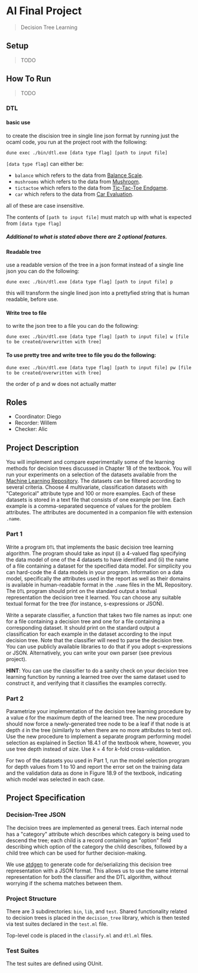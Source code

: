 # AI Final Project

> Decision Tree Learning

## Setup

> TODO

## How To Run

> TODO

### DTL

#### basic use

to create the discision tree in single line json format by running just the ocaml code, you run at the project root with the following:

```dune exec ./bin/dtl.exe [data type flag] [path to input file]```

`[data type flag]` can either be:
- `balance` which refers to the data from [Balance Scale](http://archive.ics.uci.edu/ml/datasets/Balance+Scale).
- `mushrooms` which refers to the data from [Mushroom](http://archive.ics.uci.edu/ml/datasets/Mushroom).
- `tictactoe` which refers to the data from [Tic-Tac-Toe Endgame](http://archive.ics.uci.edu/ml/datasets/Tic-Tac-Toe+Endgame). 
- `car` which refers to the data from [Car Evaluation](http://archive.ics.uci.edu/ml/datasets/Car+Evaluation).

all of these are case insensitive.

The contents of `[path to input file]` must match up with what is expected from `[data type flag]`

##### Additional to what is stated above there are 2 optional features. 

#### Readable tree

use a readable version of the tree in a json format instead of a single line json you can do the following:

```dune exec ./bin/dtl.exe [data type flag] [path to input file] p```

this will transform the single lined json into a prettyfied string that is human readable, before use.
#### Write tree to file

to write the json tree to a file you can do the following:

```dune exec ./bin/dtl.exe [data type flag] [path to input file] w [file to be created/overwritten with tree]```

#### To use pretty tree and write tree to file you do the following:

```dune exec ./bin/dtl.exe [data type flag] [path to input file] pw [file to be created/overwritten with tree]```

the order of p and w does not actually matter
## Roles

- Coordinator: Diego
- Recorder: Willem
- Checker: Alic

## Project Description

You will implement and compare experimentally some of the learning methods for decision trees discussed in Chapter 18 of the textbook. You will run your experiments on a selection of the datasets available from the [Machine Learning Repository](http://archive.ics.uci.edu/ml/datasets.php). The datasets can be filtered according to several criteria. Choose 4 multivariate, classification datasets with "Categorical" attribute type and 100 or more examples. Each of these datasets is stored in a text file that consists of one example per line. Each example is a comma-separated sequence of values for the problem attributes. The attributes are documented in a companion file with extension `.name`.

### Part 1

Write a program `DTL` that implements the basic decision tree learning algorithm. The program should take as input (i) a 4-valued flag specifying the data model of one of the 4 datasets to have identified and (ii) the name of a file containing a dataset for the specified data model. For simplicity you can hard-code the 4 data models in your program. Information on a data model, specifically the attributes used in the report as well as their domains is available in human-readable format in the `.name` files in the ML Repository. The `DTL` program should print on the standard output a textual representation the decision tree it learned. You can choose any suitable textual format for the tree (for instance, s-expressions or JSON).

Write a separate classifier, a function that takes two file names as input: one for a file containing a decision tree and one for a file containing a corresponding dataset. It should print on the standard output a classification for each example in the dataset according to the input decision tree. Note that the classifier will need to parse the decision tree. You can use publicly available libraries to do that if you adopt s-expressions or JSON. Alternatively, you can write your own parser (see previous project).

**HINT**: You can use the classifier to do a sanity check on your decision tree learning function by running a learned tree over the same dataset used to construct it, and verifying that it classifies the examples correctly.

### Part 2

Parametrize your implementation of the decision tree learning procedure by a value `d` for the maximum depth of the learned tree. The new procedure should now force a newly-generated tree node to be a leaf if that node is at depth `d` in the tree (similarly to when there are no more attributes to test on). Use the new procedure to implement a separate program performing model selection as explained in Section 18.4.1 of the textbook where, however, you use tree depth instead of _size_. Use _k_ = 4 for _k_-fold cross-validation.

For two of the datasets you used in Part 1, run the model selection program for depth values from 1 to 10 and report the error set on the training data and the validation data as done in Figure 18.9 of the textbook, indicating which model was selected in each case.

## Project Specification

### Decision-Tree JSON

The decision trees are implemented as general trees. Each internal node has a "category" attribute which describes which category is being used to descend the tree; each child is a record containing an "option" field describing which option of the category the child describes, followed by a child tree which can be used for further decision-making.

We use [atdgen](https://atd.readthedocs.io/en/latest/) to generate code for de/serializing this decision tree representation with a JSON format. This allows us to use the same internal representation for both the classifier and the DTL algorithm, without worrying if the schema matches between them.

### Project Structure

There are 3 subdirectories: `bin`, `lib`, and `test`. Shared functionality related to decision trees is placed in the `decision_tree` library, which is then tested via test suites declared in the `test.ml` file.

Top-level code is placed in the `classify.ml` and `dtl.ml` files.

### Test Suites

The test suites are defined using OUnit.
